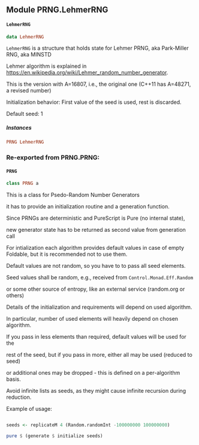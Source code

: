 ## Module PRNG.LehmerRNG

#### `LehmerRNG`

``` purescript
data LehmerRNG
```

`LehmerRNG` is a structure that holds state for Lehmer PRNG, aka Park-Miller RNG, aka MINSTD
Lehmer algorithm is explained in https://en.wikipedia.org/wiki/Lehmer_random_number_generator.
This is the version with A=16807, i.e., the original one (C++11 has A=48271, a revised number)

Initialization behavior: First value of the seed is used, rest is discarded.

Default seed: 1

##### Instances
``` purescript
PRNG LehmerRNG
```


### Re-exported from PRNG.PRNG:

#### `PRNG`

``` purescript
class PRNG a
```

This is a class for Psedo-Random Number Generators
it has to provide an initialization routine and a generation function.

Since PRNGs are deterministic and PureScript is Pure (no internal state),
new generator state has to be returned as second value from generation call

For intialization each algorithm provides default values in case of empty Foldable, but it is recommended not to use them.
Default values are not random, so you have to to pass all seed elements.
Seed values shall be random, e.g., received from `Control.Monad.Eff.Random`
or some other source of entropy, like an external service (random.org or others)
Details of the initialization and requirements will depend on used algorithm.
In particular, number of used elements will heavily depend on chosen algorithm.
If you pass in less elements than required, default values will be used for the
rest of the seed, but if you pass in more, either all may be used (reduced to seed)
or additional ones may be dropped - this is defined on a per-algorithm basis.
Avoid infinite lists as seeds, as they might cause infinite recursion during reduction.

Example of usage:

``` purescript
seeds <- replicateM 4 (Random.randomInt -100000000 100000000)
pure $ (generate $ initialize seeds)
```

